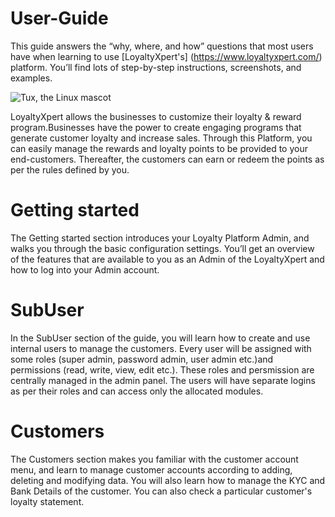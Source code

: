 # User-Guide
This guide answers the “why, where, and how” questions that most users have when learning to use [LoyaltyXpert's] (https://www.loyaltyxpert.com/) platform. You’ll find lots of step-by-step instructions, screenshots, and examples.

![Tux, the Linux mascot](https://upload.wikimedia.org/wikipedia/commons/5/56/Tiger.50.jpg)


LoyaltyXpert allows the businesses to customize their loyalty & reward program.Businesses have the power to create engaging programs that generate customer loyalty and increase sales. Through this Platform, you can easily manage the rewards and loyalty points to be provided to your end-customers. Thereafter, the customers can earn or redeem the points as per the rules defined by you.

# Getting started
The Getting started section introduces your Loyalty Platform Admin, and walks you through the basic configuration settings. You’ll get an overview of the features that are available to you as an Admin of the LoyaltyXpert and how to log into your Admin account. 


# SubUser 
In the SubUser section of the guide, you will learn how to create and use internal users to manage the customers. Every user will be assigned with some roles (super admin, password admin, user admin etc.)and permissions (read, write, view, edit etc.). These roles and persmission are centrally managed in the admin panel. The users will have separate logins as per their roles and can access only the allocated modules.

# Customers
The Customers section makes you familiar with the customer account menu, and learn to manage customer accounts according to adding, deleting and modifying data. You will also learn how to manage the KYC and Bank Details of the customer. You can also check a particular customer's loyalty statement.


